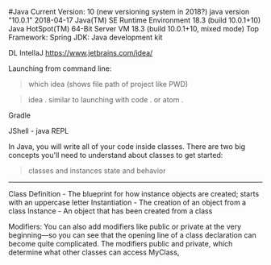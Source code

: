 #Java
Current Version: 10 (new versioning system in 2018?)
java version "10.0.1" 2018-04-17
Java(TM) SE Runtime Environment 18.3 (build 10.0.1+10)
Java HotSpot(TM) 64-Bit Server VM 18.3 (build 10.0.1+10, mixed mode)
Top Framework: Spring
JDK: Java development kit

DL IntellaJ
https://www.jetbrains.com/idea/

Launching from command line:

> which idea
> (shows file path of project like PWD)

> idea .
> similar to launching with code . or atom .

Gradle

JShell - java REPL

In Java, you will write all of your code inside classes.
There are two big concepts you'll need to understand about classes to get started:

> classes and instances
> state and behavior

---

Class Definition - The blueprint for how instance objects are created; starts with an uppercase letter
Instantiation - The creation of an object from a class
Instance - An object that has been created from a class

Modifiers:
You can also add modifiers like public or private at the very beginning—so you can see that the opening line of a class declaration can become quite complicated. The modifiers public and private, which determine what other classes can access MyClass,
